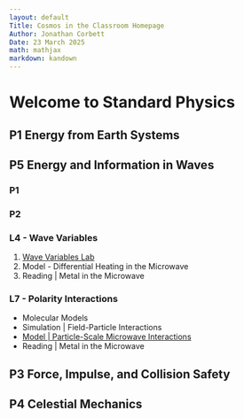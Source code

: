 ```yaml
---
layout: default
Title: Cosmos in the Classroom Homepage
Author: Jonathan Corbett
Date: 23 March 2025
math: mathjax
markdown: kandown
---
```

# Welcome to Standard Physics

## P1 Energy from Earth Systems


## P5 Energy and Information in Waves

### P1
### P2
### L4 - Wave Variables
1. [Wave Variables Lab]
2. Model - Differential Heating in the Microwave
3. Reading | Metal in the Microwave 

### L7 - Polarity Interactions
- Molecular Models
- Simulation | Field-Particle Interactions
- [Model | Particle-Scale Microwave Interactions](https://cosmosintheclassroom.org/src/sphys/P5L7_consensus_model.html)
- Reading | Metal in the Microwave


## P3 Force, Impulse, and Collision Safety


## P4 Celestial Mechanics

<!-- Definitions -->

[Wave Variables Lab]:(https://cosmosintheclassroom.org/src/sphys/P5L7_sim_EM_polarity)
